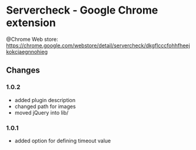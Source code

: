 # Servercheck - Google Chrome extension
@Chrome Web store: https://chrome.google.com/webstore/detail/servercheck/dkgflcccfohhfheejkokcjaegnnohieg

## Changes
### 1.0.2
* added plugin description
* changed path for images
* moved jQuery into lib/

### 1.0.1
* added option for defining timeout value
